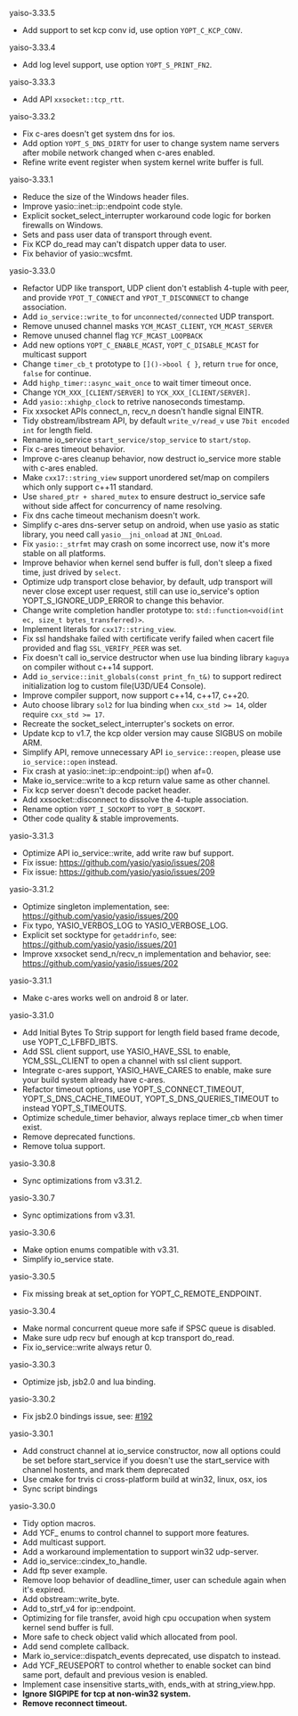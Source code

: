 yaiso-3.33.5
  
* Add support to set kcp conv id, use option ```YOPT_C_KCP_CONV```.
  
  
yaiso-3.33.4
  
* Add log level support, use option ```YOPT_S_PRINT_FN2```.
  
  
yaiso-3.33.3
  
* Add API ```xxsocket::tcp_rtt```.
  
  
yaiso-3.33.2
  
* Fix c-ares doesn't get system dns for ios.
* Add option ```YOPT_S_DNS_DIRTY``` for user to change system name servers after mobile network changed when c-ares enabled.
* Refine write event register when system kernel write buffer is full.
  
  
yaiso-3.33.1
  
  
* Reduce the size of the Windows header files.
* Improve yasio::inet::ip::endpoint code style.
* Explicit socket_select_interrupter workaround code logic for borken firewalls on Windows.
* Sets and pass user data of transport through event.
* Fix KCP do_read may can't dispatch upper data to user.
* Fix behavior of yasio::wcsfmt.
  
  
yasio-3.33.0
  
* Refactor UDP like transport, UDP client don't establish 4-tuple with peer, and provide  ```YPOT_T_CONNECT``` and ```YPOT_T_DISCONNECT``` to change association.
* Add ```io_service::write_to``` for ```unconnected/connected``` UDP transport.
* Remove unused channel masks ```YCM_MCAST_CLIENT```, ```YCM_MCAST_SERVER```
* Remove unused channel flag ```YCF_MCAST_LOOPBACK```
* Add new options ```YOPT_C_ENABLE_MCAST```, ```YOPT_C_DISABLE_MCAST``` for multicast support
* Change ```timer_cb_t``` prototype to ```[]()->bool { }```, return ```true``` for once, ```false``` for continue.
* Add ```highp_timer::async_wait_once``` to wait timer timeout once.
* Change ```YCM_XXX_[CLIENT/SERVER]``` to ```YCK_XXX_[CLIENT/SERVER]```.
* Add ```yasio::xhighp_clock``` to retrive nanoseconds timestamp.
* Fix xxsocket APIs connect_n, recv_n doesn't handle signal EINTR.
* Tidy obstream/ibstream API, by default ```write_v/read_v``` use ```7bit encoded int``` for length field.
* Rename io_service ```start_service/stop_service``` to ```start/stop```.
* Fix c-ares timeout behavior.
* Improve c-ares cleanup behavior, now destruct io_service more stable with c-ares enabled.
* Make ```cxx17::string_view``` support unordered set/map on compilers which only support c++11 standard.
* Use ```shared_ptr + shared_mutex``` to ensure destruct io_service safe without side affect for concurrency of name resolving.
* Fix dns cache timeout mechanism doesn't work.
* Simplify c-ares dns-server setup on android, when use yasio as static library, you need call ```yasio__jni_onload``` at ```JNI_OnLoad```.
* Fix ```yasio::_strfmt``` may crash on some incorrect use, now it's more stable on all platforms.
* Improve behavior when kernel send buffer is full, don't sleep a fixed time, just drived by ```select```.
* Optimize udp transport close behavior, by default, udp transport will never close except user request, still can use io_service's option YOPT_S_IGNORE_UDP_ERROR to change this behavior.
* Change write completion handler prototype to: ```std::function<void(int ec, size_t bytes_transferred)>```.
* Implement literals for ```cxx17::string_view```.
* Fix ssl handshake failed with certificate verify failed when cacert file provided and flag ```SSL_VERIFY_PEER``` was set.
* Fix doesn't call io_service destructor when use lua binding library ```kaguya``` on compiler without c++14 support.
* Add ```io_service::init_globals(const print_fn_t&)``` to support redirect initialization log to custom file(U3D/UE4 Console).
* Improve compiler support, now support c++14, c++17, c++20.
* Auto choose library ```sol2``` for lua binding when ```cxx_std >= 14```, older require ```cxx_std >= 17```.
* Recreate the socket_select_interrupter's sockets on error. 
* Update kcp to v1.7, the kcp older version may cause SIGBUS on mobile ARM.
* Simplify API, remove unnecessary API ```io_service::reopen```, please use ```io_service::open``` instead.
* Fix crash at yasio::inet::ip::endpoint::ip() when af=0.
* Make io_service::write to a kcp return value same as other channel.
* Fix kcp server doesn't decode packet header.
* Add xxsocket::disconnect to dissolve the 4-tuple association.
* Rename option ```YOPT_I_SOCKOPT``` to ```YOPT_B_SOCKOPT```.
* Other code quality & stable improvements.
  
yasio-3.31.3
  
* Optimize API io_service::write, add write raw buf support.
* Fix issue: https://github.com/yasio/yasio/issues/208
* Fix issue: https://github.com/yasio/yasio/issues/209
  
  
yasio-3.31.2
  
* Optimize singleton implementation, see: https://github.com/yasio/yasio/issues/200
* Fix typo, YASIO_VERBOS_LOG to YASIO_VERBOSE_LOG.
* Explicit set socktype for ```getaddrinfo```, see: https://github.com/yasio/yasio/issues/201
* Improve xxsocket send_n/recv_n implementation and behavior, see: https://github.com/yasio/yasio/issues/202
  
  
yasio-3.31.1
  
* Make c-ares works well on android 8 or later.
  
  
yasio-3.31.0
  
* Add Initial Bytes To Strip support for length field based frame decode, use YOPT_C_LFBFD_IBTS.
* Add SSL client support, use YASIO_HAVE_SSL to enable, YCM_SSL_CLIENT to open a channel with ssl client support.
* Integrate c-ares support, YASIO_HAVE_CARES to enable, make sure your build system already have c-ares.
* Refactor timeout options, use YOPT_S_CONNECT_TIMEOUT, YOPT_S_DNS_CACHE_TIMEOUT, YOPT_S_DNS_QUERIES_TIMEOUT to instead YOPT_S_TIMEOUTS.
* Optimize schedule_timer behavior, always replace timer_cb when timer exist.
* Remove deprecated functions.
* Remove tolua support.
  
  
yasio-3.30.8
  
* Sync optimizations from v3.31.2.
  
  
yasio-3.30.7
  
* Sync optimizations from v3.31.
  
  
yasio-3.30.6
  
* Make option enums compatible with v3.31.
* Simplify io_service state.
  
  
yasio-3.30.5
  
* Fix missing break at set_option for YOPT_C_REMOTE_ENDPOINT.
  
  
yasio-3.30.4
  
* Make normal concurrent queue more safe if SPSC queue is disabled.
* Make sure udp recv buf enough at kcp transport do_read.
* Fix io_service::write always retur 0.
  
  
yasio-3.30.3
  
* Optimize jsb, jsb2.0 and lua binding.
  
  
yasio-3.30.2
  
* Fix jsb2.0 bindings issue, see: [#192](https://github.com/yasio/yasio/issues/192)
  
  
yasio-3.30.1
  
* Add construct channel at io_service constructor, now all options could be set before start_service if you doesn't use the start_service with channel hostents, and mark them deprecated
* Use cmake for trvis ci cross-platform build at win32, linux, osx, ios
* Sync script bindings
  
  
yasio-3.30.0
  
* Tidy option macros.
* Add YCF_ enums to control channel to support more features.
* Add multicast support.
* Add a workaround implementation to support win32 udp-server.
* Add io_service::cindex_to_handle.
* Add ftp sever example.
* Remove loop behavior of deadline_timer, user can schedule again when it's expired.
* Add obstream::write_byte.
* Add to_strf_v4 for ip::endpoint.
* Optimizing for file transfer, avoid high cpu occupation when system kernel send buffer is full.
* More safe to check object valid which allocated from pool.
* Add send complete callback.
* Mark io_service::dispatch_events deprecated, use dispatch to instead.
* Add YCF_REUSEPORT to control whether to enable socket can bind same port, default and previous vesion is enabled.
* Implement case insensitive starts_with, ends_with at string_view.hpp.
* **Ignore SIGPIPE for tcp at non-win32 system.**
* **Remove reconnect timeout.**
